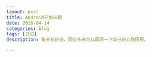 ```yaml
---
layout: post
title: Android开发问题
date: 2016-04-14
categories: blog
tags: [日记]
description: 每天写日记，回过头来可以回顾一下自己的心路历程。

---
```


